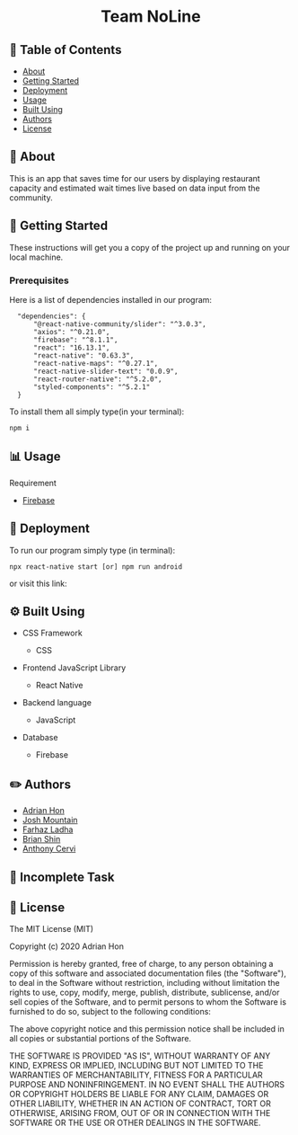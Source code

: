 <h1 align="center"> Team NoLine </h1>

## 📝 Table of Contents

- [About](#about)
- [Getting Started](#getting_started)
- [Deployment](#deployment)
- [Usage](#usage)
- [Built Using](#built_using)
- [Authors](#authors)
- [License](#license)

## 🤔 About <a name = "about"></a>

This is an app that saves time for our users by displaying restaurant capacity and estimated wait times live based on data input from the community.

## 🏁 Getting Started <a name = "getting_started"></a>

These instructions will get you a copy of the project up and running on your local machine.

### Prerequisites

Here is a list of dependencies installed in our program:

```
  "dependencies": {
      "@react-native-community/slider": "^3.0.3",
      "axios": "^0.21.0",
      "firebase": "^8.1.1",
      "react": "16.13.1",
      "react-native": "0.63.3",
      "react-native-maps": "^0.27.1",
      "react-native-slider-text": "0.0.9",
      "react-router-native": "^5.2.0",
      "styled-components": "^5.2.1"
  }
```

To install them all simply type(in your terminal):

```
npm i
```

## 📊 Usage <a name = "usage"></a>

Requirement

- [Firebase](https://firebase.google.com/)

## 🚀 Deployment <a name= "deployment"></a>

To run our program simply type (in terminal):

```
npx react-native start [or] npm run android
```

or visit this link:

## ⚙️ Built Using <a name= "built_using"></a>

- CSS Framework

  - CSS

- Frontend JavaScript Library

  - React Native

- Backend language

  - JavaScript

- Database

  - Firebase

## ✏️ Authors <a name= "authors"></a>

- [Adrian Hon](https://github.com/ahon54)
- [Josh Mountain](https://github.com/JoshGlacier)
- [Farhaz Ladha](https://github.com/farhazl)
- [Brian Shin](https://github.com/bshin132)
- [Anthony Cervi](https://github.com/anthonycervi)

## 🌈 Incomplete Task

## 📜 License <a name = "license"></a>

The MIT License (MIT)

Copyright (c) 2020 Adrian Hon

Permission is hereby granted, free of charge, to any person obtaining a copy
of this software and associated documentation files (the "Software"), to deal
in the Software without restriction, including without limitation the rights
to use, copy, modify, merge, publish, distribute, sublicense, and/or sell
copies of the Software, and to permit persons to whom the Software is
furnished to do so, subject to the following conditions:

The above copyright notice and this permission notice shall be included in all
copies or substantial portions of the Software.

THE SOFTWARE IS PROVIDED "AS IS", WITHOUT WARRANTY OF ANY KIND, EXPRESS OR
IMPLIED, INCLUDING BUT NOT LIMITED TO THE WARRANTIES OF MERCHANTABILITY,
FITNESS FOR A PARTICULAR PURPOSE AND NONINFRINGEMENT. IN NO EVENT SHALL THE
AUTHORS OR COPYRIGHT HOLDERS BE LIABLE FOR ANY CLAIM, DAMAGES OR OTHER
LIABILITY, WHETHER IN AN ACTION OF CONTRACT, TORT OR OTHERWISE, ARISING FROM,
OUT OF OR IN CONNECTION WITH THE SOFTWARE OR THE USE OR OTHER DEALINGS IN THE
SOFTWARE.
